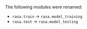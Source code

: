 The following modules were renamed:
* `rasa.train` -> `rasa.model_training`
* `rasa.test` -> `rasa.model_testing`
